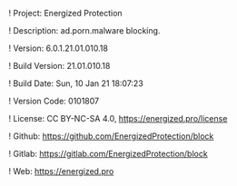 ! Project: Energized Protection

! Description: ad.porn.malware blocking.

! Version: 6.0.1.21.01.010.18

! Build Version: 21.01.010.18

! Build Date: Sun, 10 Jan 21 18:07:23

! Version Code: 0101807

! License: CC BY-NC-SA 4.0, https://energized.pro/license

! Github: https://github.com/EnergizedProtection/block

! Gitlab: https://gitlab.com/EnergizedProtection/block


! Web: https://energized.pro
